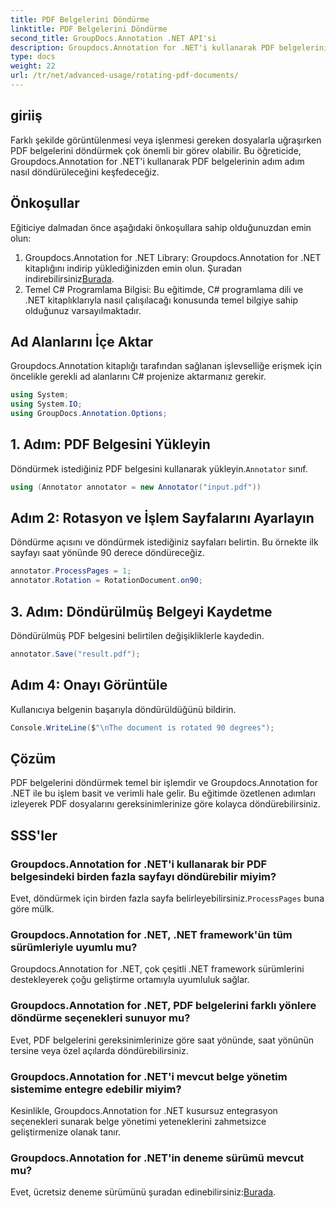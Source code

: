 ```yaml
---
title: PDF Belgelerini Döndürme
linktitle: PDF Belgelerini Döndürme
second_title: GroupDocs.Annotation .NET API'si
description: Groupdocs.Annotation for .NET'i kullanarak PDF belgelerini zahmetsizce nasıl döndüreceğinizi öğrenin. Belge yönetimi verimliliğini artırın.
type: docs
weight: 22
url: /tr/net/advanced-usage/rotating-pdf-documents/
---
```

## giriiş
Farklı şekilde görüntülenmesi veya işlenmesi gereken dosyalarla uğraşırken PDF belgelerini döndürmek çok önemli bir görev olabilir. Bu öğreticide, Groupdocs.Annotation for .NET'i kullanarak PDF belgelerinin adım adım nasıl döndürüleceğini keşfedeceğiz.
## Önkoşullar
Eğiticiye dalmadan önce aşağıdaki önkoşullara sahip olduğunuzdan emin olun:
1.  Groupdocs.Annotation for .NET Library: Groupdocs.Annotation for .NET kitaplığını indirip yüklediğinizden emin olun. Şuradan indirebilirsiniz[Burada](https://releases.groupdocs.com/annotation/net/).
2. Temel C# Programlama Bilgisi: Bu eğitimde, C# programlama dili ve .NET kitaplıklarıyla nasıl çalışılacağı konusunda temel bilgiye sahip olduğunuz varsayılmaktadır.

## Ad Alanlarını İçe Aktar
Groupdocs.Annotation kitaplığı tarafından sağlanan işlevselliğe erişmek için öncelikle gerekli ad alanlarını C# projenize aktarmanız gerekir.
```csharp
using System;
using System.IO;
using GroupDocs.Annotation.Options;
```
## 1. Adım: PDF Belgesini Yükleyin
 Döndürmek istediğiniz PDF belgesini kullanarak yükleyin.`Annotator` sınıf.
```csharp
using (Annotator annotator = new Annotator("input.pdf"))
```
## Adım 2: Rotasyon ve İşlem Sayfalarını Ayarlayın
Döndürme açısını ve döndürmek istediğiniz sayfaları belirtin. Bu örnekte ilk sayfayı saat yönünde 90 derece döndüreceğiz.
```csharp
annotator.ProcessPages = 1;
annotator.Rotation = RotationDocument.on90;
```
## 3. Adım: Döndürülmüş Belgeyi Kaydetme
Döndürülmüş PDF belgesini belirtilen değişikliklerle kaydedin.
```csharp
annotator.Save("result.pdf");
```
## Adım 4: Onayı Görüntüle
Kullanıcıya belgenin başarıyla döndürüldüğünü bildirin.
```csharp
Console.WriteLine($"\nThe document is rotated 90 degrees");
```

## Çözüm
PDF belgelerini döndürmek temel bir işlemdir ve Groupdocs.Annotation for .NET ile bu işlem basit ve verimli hale gelir. Bu eğitimde özetlenen adımları izleyerek PDF dosyalarını gereksinimlerinize göre kolayca döndürebilirsiniz.
## SSS'ler
### Groupdocs.Annotation for .NET'i kullanarak bir PDF belgesindeki birden fazla sayfayı döndürebilir miyim?
 Evet, döndürmek için birden fazla sayfa belirleyebilirsiniz.`ProcessPages` buna göre mülk.
### Groupdocs.Annotation for .NET, .NET framework'ün tüm sürümleriyle uyumlu mu?
Groupdocs.Annotation for .NET, çok çeşitli .NET framework sürümlerini destekleyerek çoğu geliştirme ortamıyla uyumluluk sağlar.
### Groupdocs.Annotation for .NET, PDF belgelerini farklı yönlere döndürme seçenekleri sunuyor mu?
Evet, PDF belgelerini gereksinimlerinize göre saat yönünde, saat yönünün tersine veya özel açılarda döndürebilirsiniz.
### Groupdocs.Annotation for .NET'i mevcut belge yönetim sistemime entegre edebilir miyim?
Kesinlikle, Groupdocs.Annotation for .NET kusursuz entegrasyon seçenekleri sunarak belge yönetimi yeteneklerini zahmetsizce geliştirmenize olanak tanır.
### Groupdocs.Annotation for .NET'in deneme sürümü mevcut mu?
 Evet, ücretsiz deneme sürümünü şuradan edinebilirsiniz:[Burada](https://releases.groupdocs.com/).